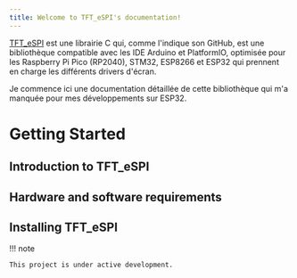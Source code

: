 ```yaml
---
title: Welcome to TFT_eSPI's documentation!
---
```


[TFT_eSPI](https://github.com/Bodmer/TFT_eSPI) est une librairie C qui, comme l'indique son GitHub, est 
une bibliothèque compatible avec les IDE Arduino et PlatformIO, optimisée pour les Raspberry Pi Pico (RP2040),
STM32, ESP8266 et ESP32 qui prennent en charge les différents drivers d'écran.

Je commence ici une documentation détaillée de cette bibliothèque qui m'a manquée pour mes développements sur ESP32.

# Getting Started
## Introduction to TFT_eSPI
## Hardware and software requirements
## Installing TFT_eSPI

<!--  
  - 'Display Fundamentals'
    - 'Initializing and configuring the display'
    - 'Basic drawing functions'
    - 'Understanding display coordinates'
  - 'Graphics and UI'
    - 'Drawing shapes and graphics'
    - 'Text rendering and styling'
    - 'Creating UI elements (buttons, sliders, etc.)'
  - 'Touch and Input'
    - 'Enabling and configuring touch input'
    - 'Handling touch events and gestures'
  - 'Advanced Topics'
    - 'Optimizing performance and memory usage'
    - 'Troubleshooting common issues'
  - 'Examples and Resources'
    - 'Example projects and code snippets'
    - 'Links to official documentation and community resources'
-->

!!! note

    This project is under active development.

